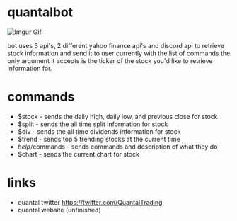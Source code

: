 # quantalbot
![Imgur Gif](https://imgur.com/a/cYbFfQH.gif)



bot uses 3 api's, 2 different yahoo finance api's and discord api to retrieve stock information and send it to user
currently with the list of commands the only argument it accepts is the ticker of the stock you'd like to retrieve information for.

# commands

- $stock - sends the daily high, daily low, and previous close for stock
- $split - sends the all time split information for stock
- $div - sends the all time dividends information for stock
- $trend - sends top 5 trending stocks at the current time
- $help/$commands - sends commands and description of what they do
- $chart - sends the current chart for stock

# links
- quantal twitter https://twitter.com/QuantalTrading
- quantal website (unfinished)
